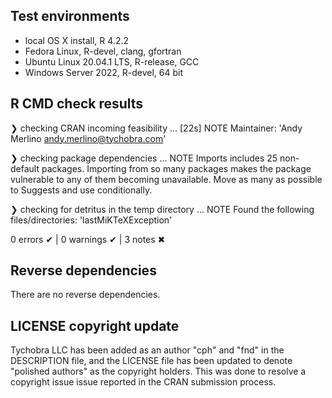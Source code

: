 ## Test environments
* local OS X install, R 4.2.2
* Fedora Linux, R-devel, clang, gfortran
* Ubuntu Linux 20.04.1 LTS, R-release, GCC
* Windows Server 2022, R-devel, 64 bit

## R CMD check results

❯ checking CRAN incoming feasibility ... [22s] NOTE
  Maintainer: 'Andy Merlino <andy.merlino@tychobra.com>'

❯ checking package dependencies ... NOTE
  Imports includes 25 non-default packages.
  Importing from so many packages makes the package vulnerable to any of
  them becoming unavailable.  Move as many as possible to Suggests and
  use conditionally.

❯ checking for detritus in the temp directory ... NOTE
  Found the following files/directories:
    'lastMiKTeXException'

0 errors ✔ | 0 warnings ✔ | 3 notes ✖

## Reverse dependencies

There are no reverse dependencies.

## LICENSE copyright update

Tychobra LLC has been added as an author "cph" and "fnd" in the DESCRIPTION file, and
the LICENSE file has been updated to denote "polished authors" as the copyright holders.
This was done to resolve a copyright issue issue reported in the CRAN submission process. 
